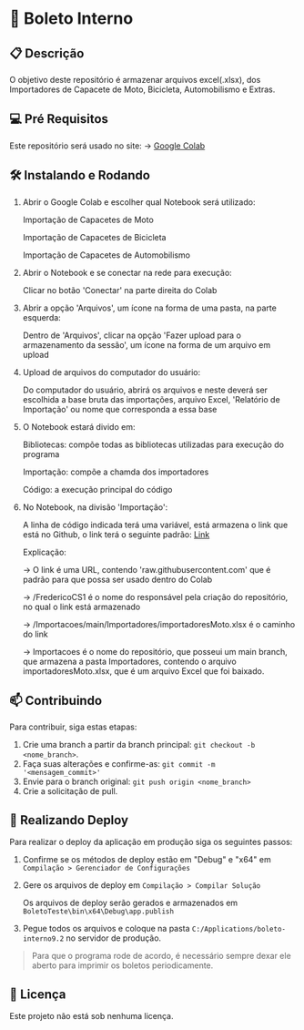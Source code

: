 # 🚀 Boleto Interno


## 📋 Descrição

O objetivo deste repositório é armazenar arquivos excel(.xlsx), dos Importadores de Capacete de Moto, Bicicleta, Automobilismo e Extras.
 
## 💻 Pré Requisitos

Este repositório será usado no site: 
-> [Google Colab](https://colab.research.google.com/)

## 🛠️ Instalando e Rodando

1. Abrir o Google Colab e escolher qual Notebook será utilizado:

   Importação de Capacetes de Moto
   
   Importação de Capacetes de Bicicleta
   
   Importação de Capacetes de Automobilismo

3. Abrir o Notebook e se conectar na rede para execução:

   Clicar no botão 'Conectar' na parte direita do Colab

4. Abrir a opção 'Arquivos', um ícone na forma de uma pasta, na parte esquerda:

   Dentro de 'Arquivos', clicar na opção 'Fazer upload para o armazenamento da sessão', um ícone na forma de um arquivo em upload

5. Upload de arquivos do computador do usuário:

   Do computador do usuário, abrirá os arquivos e neste deverá ser escolhida a base bruta das importações, arquivo Excel, 'Relatório de Importação' ou nome que corresponda a essa base

6. O Notebook estará divido em:

   Bibliotecas: compõe todas as bibliotecas utilizadas para execução do programa
   
   Importação: compõe a chamda dos importadores
   
   Código: a execução principal do código

8. No Notebook, na divisão 'Importação':

   A linha de código indicada terá uma variável, está armazena o link que está no Github, o link terá o seguinte padrão: [Link](https://raw.githubusercontent.com/FredericoCS1/Importacoes/main/Importadores/importadoresMoto.xlsx)
   
   Explicação:

   -> O link é uma URL, contendo 'raw.githubusercontent.com' que é padrão para que possa ser usado dentro do Colab

   -> /FredericoCS1 é o nome do responsável pela criação do repositório, no qual o link está armazenado

   -> /Importacoes/main/Importadores/importadoresMoto.xlsx é o caminho do link

   -> Importacoes é o nome do repositório, que posseui um main branch, que armazena a pasta Importadores, contendo o arquivo importadoresMoto.xlsx, que é um arquivo Excel que foi baixado.

## 📫 Contribuindo

Para contribuir, siga estas etapas:

1. Crie uma branch a partir da branch principal: `git checkout -b <nome_branch>`.
3. Faça suas alterações e confirme-as: `git commit -m '<mensagem_commit>'`
4. Envie para o branch original: `git push origin <nome_branch>`
5. Crie a solicitação de pull.

## 🏁 Realizando Deploy

Para realizar o deploy da aplicação em produção siga os seguintes passos:

1. Confirme se os métodos de deploy estão em "Debug" e "x64" em `Compilação > Gerenciador de Configurações`
   
2. Gere os arquivos de deploy em `Compilação > Compilar Solução`
   
   Os arquivos de deploy serão gerados e armazenados em `BoletoTeste\bin\x64\Debug\app.publish`
   
3. Pegue todos os arquivos e coloque na pasta `C:/Applications/boleto-interno9.2` no servidor de produção.

> Para que o programa rode de acordo, é necessário sempre dexar ele aberto para imprimir os boletos periodicamente.

## 📜 Licença 

Este projeto não está sob nenhuma licença.


